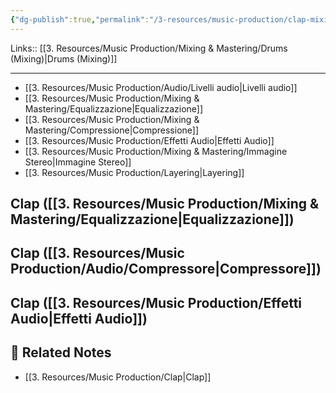 ```yaml
---
{"dg-publish":true,"permalink":"/3-resources/music-production/clap-mixing/","tags":["note"]}
---
```


Links:: [[3. Resources/Music Production/Mixing & Mastering/Drums (Mixing)\|Drums (Mixing)]]

---

- [[3. Resources/Music Production/Audio/Livelli audio\|Livelli audio]]
- [[3. Resources/Music Production/Mixing & Mastering/Equalizzazione\|Equalizzazione]]
- [[3. Resources/Music Production/Mixing & Mastering/Compressione\|Compressione]]
- [[3. Resources/Music Production/Effetti Audio\|Effetti Audio]]
- [[3. Resources/Music Production/Mixing & Mastering/Immagine Stereo\|Immagine Stereo]]
- [[3. Resources/Music Production/Layering\|Layering]]

## Clap ([[3. Resources/Music Production/Mixing & Mastering/Equalizzazione\|Equalizzazione]])



## Clap ([[3. Resources/Music Production/Audio/Compressore\|Compressore]])



## Clap ([[3. Resources/Music Production/Effetti Audio\|Effetti Audio]])





## 🔗 Related Notes

- [[3. Resources/Music Production/Clap\|Clap]]


